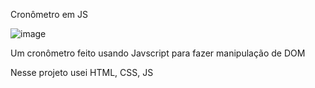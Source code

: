 Cronômetro em JS

![image](https://github.com/juliMarquesSouza/cronometro-js/assets/161901330/e3f891fc-31c8-4133-ae7c-038ecfc7d5d3)

Um cronômetro feito usando Javscript para fazer manipulação de DOM

Nesse projeto  usei HTML, CSS, JS
